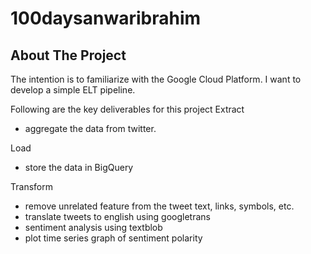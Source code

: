 # 100daysanwaribrahim
## About The Project
The intention is to familiarize with the Google Cloud Platform.
I want to develop a simple ELT pipeline.

Following are the key deliverables for this project
Extract
- aggregate the data from twitter.

Load
- store the data in BigQuery

Transform
- remove unrelated feature from the tweet text, links, symbols, etc.
- translate tweets to english using googletrans
- sentiment analysis using textblob
- plot time series graph of sentiment polarity
